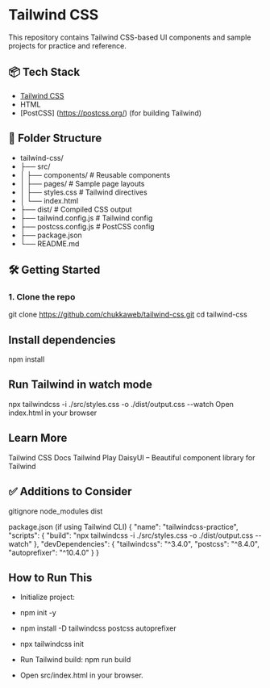 # Tailwind CSS 
This repository contains Tailwind CSS-based UI components and sample projects for practice and reference.
## 📦 Tech Stack
- [Tailwind CSS](https://tailwindcss.com)
- HTML
- [PostCSS] (https://postcss.org/) (for building Tailwind)

## 📁 Folder Structure
- tailwind-css/
- ├── src/
- │ ├── components/ # Reusable components
- │ ├── pages/ # Sample page layouts
- │ ├── styles.css # Tailwind directives
- │ └── index.html
- ├── dist/ # Compiled CSS output
- ├── tailwind.config.js # Tailwind config
- ├── postcss.config.js # PostCSS config
- ├── package.json
- └── README.md

## 🛠️ Getting Started
### 1. Clone the repo
git clone https://github.com/chukkaweb/tailwind-css.git
cd tailwind-css

## Install dependencies
npm install

## Run Tailwind in watch mode
npx tailwindcss -i ./src/styles.css -o ./dist/output.css --watch
 Open index.html in your browser
 
## Learn More
Tailwind CSS Docs
Tailwind Play
DaisyUI – Beautiful component library for Tailwind

## ✅ Additions to Consider
gitignore
node_modules
dist

package.json (if using Tailwind CLI)
{
  "name": "tailwindcss-practice",
  "scripts": {
    "build": "npx tailwindcss -i ./src/styles.css -o ./dist/output.css --watch"
  },
  "devDependencies": {
    "tailwindcss": "^3.4.0",
    "postcss": "^8.4.0",
    "autoprefixer": "^10.4.0"
  }
}

## How to Run This
- Initialize project:
- npm init -y
- npm install -D tailwindcss postcss autoprefixer
- npx tailwindcss init

- Run Tailwind build: npm run build
- Open src/index.html in your browser.
